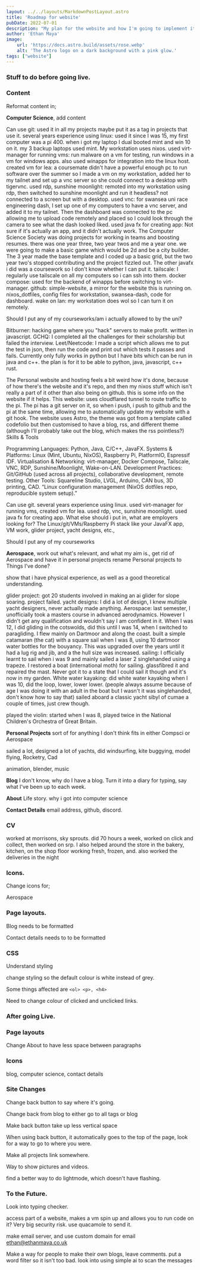 ```yaml
---
layout: ../../layouts/MarkdownPostLayout.astro
title: 'Roadmap for website'
pubDate: 2022-07-01
description: "My plan for the website and how I'm going to implement it."
author: 'Ethan Maya'
image:
    url: 'https://docs.astro.build/assets/rose.webp'
    alt: 'The Astro logo on a dark background with a pink glow.'
tags: ["website"]
---
```


### Stuff to do before going live.
### Content

Reformat content in;

**Computer Science**, add content

Can use git: used it in all my projects maybe put it as a tag in projects that use it. 
several years experience using linux: used it since I was 15, my first computer was a pi 400. when i got my laptop I dual booted mint and win 10 on it. my 3 backup laptops used mint. My workstation uses nixos.
used virt-manager for running vms: run malware on a vm for testing, run windows in a vm for windows apps. also used winapps for integration into the linux host.
created vm for lea: a coursemate didn't have a powerful enough pc to run software over the summer so I made a vm on my workstation, added her to my tailnet and set up a vnc server so she could connect to a desktop with tigervnc.
used rdp, sunshine moonlight: remoted into my workstation using rdp, then switched to sunshine moonlight and run it headless? not connected to a screen but with a desktop.
used vnc: for swansea uni race engineering dash, I set up one of my computers to have a vnc server, and added it to my tailnet. Then the dashboard was connected to the pc allowing me to upload code remotely and placed so I could look through the camera to see what the dash looked liked.
used java fx for creating app: Not sure if it's actually an app, and it didn't actually work. The Computer Science Society was doing projects for working in teams and boosting resumes. there was one year three, two year twos and me a year one. we were going to make a basic game which would be 2d and be a city builder. The 3 year made the base template and I coded up a basic grid, but the two year two's stopped contributing and the project fizzled out. The other javafx i did was a coursework so I don't know whether I can put it.
tailscale: I regularly use tailscale on all my computers so i can ssh into them.
docker compose: used for the backend of winapps before switching to virt-manager.
github: simple-website, a mirror for the website this is running on. nixos_dotfiles, config files for workstation, swansea-dash, code for dashboard. 
wake on lan: my workstation does wol so I can turn it on remotely. 

Should I put any of my courseworks/am i actually allowed to by the uni?

Bitburner: hacking game where you "hack" servers to make profit. written in javascript.
GCHQ: I completed all the challenges for their scholarship but failed the interview.
Leet/Neetcode: I made a script which allows me to put the test in json, then run the code and print out which tests it passes and fails. Currently only fully works in python but I have bits which can be run in java and c++. the plan is for it to be able to python, java, javascript, c++ rust.

The Personal website and hosting feels a bit weird how it's done, because of how there's the website and it's repo, and then my nixos stuff which isn't really a part of it other than also being on github. this is some info on the website if it helps. This website: uses cloudflared tunnel to route traffic to the pi. The pi has a git server on it, so when i push, i push to github and the pi at the same time, allowing me to automatically update my website with a git hook. The website uses Astro, the theme was got from a template called codefolio but then customised to have a blog, rss, and different theme (although I'll probably take out the blog, which makes the rss pointless?)
Skills & Tools

Programming Languages: Python, Java, C/C++, JavaFX.
Systems & Platforms: Linux (Mint, Ubuntu, NixOS), Raspberry Pi, PlatformIO, Espressif IDF.
Virtualisation & Networking: virt-manager, Docker Compose, Tailscale, VNC, RDP, Sunshine/Moonlight, Wake-on-LAN.
Development Practices: Git/GitHub (used across all projects), collaborative development, remote testing.
Other Tools: Squareline Studio, LVGL, Arduino, CAN bus, 3D printing, CAD.
“Linux configuration management (NixOS dotfiles repo, reproducible system setup).”


Can use git. several years experience using linux. 
used virt-manager for running vms, created vm for lea.
used rdp, vnc, sunshine moonlight.
used java fx for creating app.
What else should i put in, what are employers looking for?
The Linux/git/VMs/Raspberry Pi stack
like your JavaFX app, VM work, glider project, yacht designs, etc.,

Should I put any of my courseworks

**Aerospace**, work out what's relevant, and what my aim is., get rid of Aerospace and have it in personal projects
rename Personal projects to Things I've done?

show that i have physical experience, as well as a good theoretical understanding.

glider project: got 20 students involved in making an ai glider for slope soaring. project failed.
yacht designs: I did a lot of design, I knew multiple yacht designers, never actually made anything.
Aerospace: last semester, I unofficially took a masters course in advanced aerodynamics. However I didn't get any qualification and wouldn't say I am confident in it.
When I was 12, I did gliding in the cotswolds, did this until I was 14, when I switched to paragliding. I flew mainly on Dartmoor and along the coast.
built a simple catamaran (the cat) with a square sail when I was 8, using 10 dartmoor water bottles for the bouyancy. This was upgraded over the years until it had a lug rig and jib, and a the hull size was increased.
sailing: I officially learnt to sail when i was 9 and mainly sailed a laser 2 singlehanded using a trapeze.
I restored a boat (international moth) for sailing. glassfibred it and repaired the mast. Never got it to a state that I could sail it though and it's now in my garden.
White water kayaking: did white water kayaking when I was 10, did the loop, lower, lower lower. (people always assume because of age I was doing it with an adult in the boat but I wasn't it was singlehanded, don't know how to say that)
sailed aboard a classic yacht sibyl of cumae a couple of times, just crew though.

played the violin: started when I was 8, played twice in the National Children's Orchestra of Great Britain.


**Personal Projects** sort of for anything I don't think fits in either Compsci or Aerospace

sailed a lot, designed a lot of yachts, did windsurfing, kite buggying, model flying, Rocketry, Cad

animation, blender, music

**Blog** I don't know, why do I have a blog. Turn it into a diary for typing, say what I've been up to each week.

**About** Life story. why i got into computer science

**Contact Details** email address, github, discord.


### CV
worked at morrisons, sky sprouts. did 70 hours a week, worked on click and collect, then worked on srp. I also helped around the store in the bakery,
kitchen, on the shop floor working fresh, frozen, and. also worked the deliveries in the night



### Icons.

Change icons for;

Aerospace


### Page layouts.

Blog needs to be formatted

Contact details needs to to be formatted




### CSS

Understand styling

change styling so the default colour is white instead of grey.

Some things affected are ```<ol> <p>, <h4>```

Need to change colour of clicked and unclicked links.


### After going Live.

### Page layouts
Change About to have less space between paragraphs

### Icons

blog, computer science, contact details

### Site Changes

Change back button to say where it's going.

Change back from blog to either go to all tags or blog

Make back button take up less vertical space

When using back button, it automatically goes to the top of the page, look for a way to go to where you were.

Make all projects link somewhere.

Way to show pictures and videos.





find a better way to do lightmode, which doesn't have flashing.


### To the Future.

Look into typing checker.

access part of a website, makes a vm spin up and allows you to run code on it? Very big security risk. use quacamole to send it.

make email server, and use custom domain for email ethan@ethanmaya.co.uk

Make a way for people to make their own blogs, leave comments. put a word filter so it isn't too bad. look into using simple ai to scan the messages

